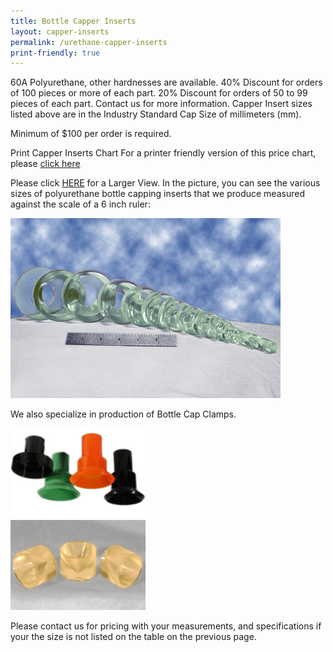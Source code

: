 ```yaml
---
title: Bottle Capper Inserts
layout: capper-inserts
permalink: /urethane-capper-inserts
print-friendly: true
---
```


<p>60A Polyurethane, other hardnesses are available. 40% Discount for orders of 100 pieces or more of each part. 20% Discount for orders of 50 to 99 pieces of each part. Contact us for more information. Capper Insert sizes listed above are in the Industry Standard Cap Size of millimeters (mm).</p>

<p>Minimum of $100 per order is required.</p>

<p><i class="fa fa-print"></i> Print Capper Inserts Chart For a printer friendly version of this price chart, please <a href="javascript: window.print()">click here</a></p>

<p>Please click <a href="img/6BC2.jpg">HERE</a> for a Larger View. In the picture, you can see the various sizes of polyurethane bottle capping inserts that we produce measured against the scale of a 6 inch ruler:</p>

<img src="img/6BC2.jpg">

<p>We also specialize in production of Bottle Cap Clamps.</p>
<div class="row">
<div class="col">
<img alt="Bottle Cap Clamps" src="img/bottling3_1.jpg" class="img-fluid"/>
</div>
<div class="col">
<img alt="Bottle Cap Clamps" src="img/BCINSERT3.jpg" class="img-fluid"/>
</div>
</div>
    
<p class="clearfix">Please contact us for pricing with your measurements, and specifications if your the size is not listed on the table on the previous page.</p>




